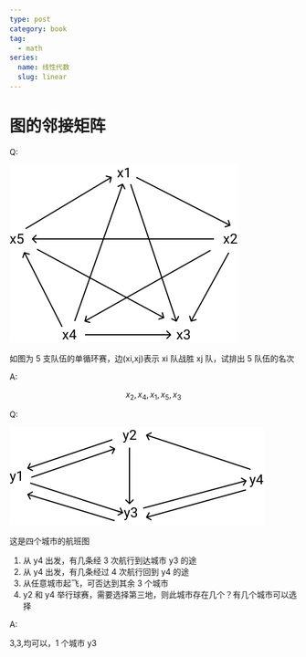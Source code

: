 ```yaml
---
type: post
category: book
tag:
  - math
series:
  name: 线性代数
  slug: linear
---
```


# 图的邻接矩阵

Q:

![](./2021-04-05.svg)

如图为 5 支队伍的单循环赛，边(xi,xj)表示 xi 队战胜 xj 队，试排出 5 队伍的名次

A:

$$
x_2,x_4,x_1,x_5,x_3
$$

Q:

![](./2021-04-05-1.svg)

这是四个城市的航班图

1. 从 y4 出发，有几条经 3 次航行到达城市 y3 的途
2. 从 y4 出发，有几条经过 4 次航行回到 y4 的途
3. 从任意城市起飞，可否达到其余 3 个城市
4. y2 和 y4 举行球赛，需要选择第三地，则此城市存在几个？有几个城市可以选择

A:

3,3,均可以，1 个城市 y3
